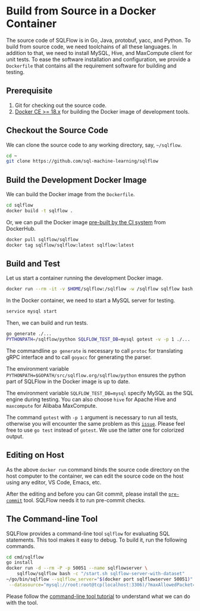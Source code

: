# Build from Source in a Docker Container

The source code of SQLFlow is in Go, Java, protobuf, yacc, and Python.  To build from source code, we need toolchains of all these languages.  In addition to that, we need to install MySQL, Hive, and MaxCompute client for unit tests.  To ease the software installation and configuration, we provide a `Dockerfile` that contains all the requirement software for building and testing.

## Prerequisite

1. Git for checking out the source code.
1. [Docker CE >= 18.x](https://docs.docker.com/docker-for-mac/install/) for building the Docker image of development tools.

## Checkout the Source Code

We can clone the source code to any working directory, say, `~/sqlflow`.

```bash
cd ~
git clone https://github.com/sql-machine-learning/sqlflow
```

## Build the Development Docker Image

We can build the Docker image from the `Dockerfile`.

```bash
cd sqlflow
docker build -t sqlflow .
```

Or, we can pull the Docker image [pre-built by the CI system](https://hub.docker.com/r/sqlflow/sqlflow/tags) from DockerHub.

```bash
docker pull sqlflow/sqlflow
docker tag sqlflow/sqlflow:latest sqlflow:latest
```

## Build and Test

Let us start a container running the development Docker image.

```bash
docker run --rm -it -v $HOME/sqlflow:/sqlflow -w /sqlflow sqlflow bash
```

In the Docker container, we need to start a MySQL server for testing.

```bash
service mysql start
```

Then, we can build and run tests.

```bash
go generate ./...
PYTHONPATH=/sqlflow/python SQLFLOW_TEST_DB=mysql gotest -v -p 1 ./...
```

The commandline `go generate` is necessary to call `protoc` for translating gRPC interface and to call `goyacc` for generating the parser.

The environment variable `PYTHONPATH=$GOPATH/src/sqlflow.org/sqlflow/python` ensures the python part of SQLFlow in the Docker image is up to date.

The environment variable `SQLFLOW_TEST_DB=mysql` specify MySQL as the SQL engine during testing.  You can also choose `hive` for Apache Hive and `maxcompute` for Alibaba MaxCompute.

The command `gotest` with `-p 1` argument is necessary to run all tests, otherwise you will encounter the same problem as this [`issue`](https://github.com/sql-machine-learning/sqlflow/issues/1283).   Please feel free to use `go test` instead of `gotest`.  We use the latter one for colorized output.

## Editing on Host

As the above `docker run` command binds the source code directory on the host computer to the container, we can edit the source code on the host using any editor, VS Code, Emacs, etc.

After the editing and before you can Git commit, please install the [`pre-commit`](https://pre-commit.com/) tool.  SQLFlow needs it to run pre-commit checks.

## The Command-line Tool

SQLFlow provides a command-line tool `sqlflow` for evaluating SQL statements.  This tool makes it easy to debug.  To build it, run the following commands.

```bash
cd cmd/sqlflow
go install
docker run -d --rm -P -p 50051 --name sqlflowserver \
    sqlflow/sqlflow bash -c "/start.sh sqlflow-server-with-dataset"
~/go/bin/sqlflow --sqlflow_server="$(docker port sqlflowserver 50051)" \
 --datasource="mysql://root:root@tcp(localhost:3306)/?maxAllowedPacket=0"
```

Please follow the [command-line tool tutorial](run/cli.md) to understand what we can do with the tool.
